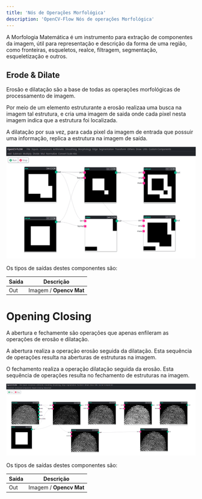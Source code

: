 ```yaml
---
title: 'Nós de Operações Morfológica'
description: 'OpenCV-Flow Nós de operações Morfológica'
---
```


 A Morfologia Matemática é um instrumento para extração de componentes da imagem, útil para representação e descrição da forma de uma região, 
 como fronteiras, esqueletos, realce, filtragem, segmentação, esqueletização e outros.

## Erode & Dilate

Erosão e dilatação são a base de todas as operações morfológicas de processamento de imagem. 

Por meio de um elemento estruturante a erosão realizaa uma busca na imagem tal estrutura,
e cria uma imagem de saida onde cada pixel nesta imagem indica que a estrutura foi localizada.

A dilatação por sua vez, para cada pixel da imagem de entrada que possuir uma informação,
replica a estrutura na imagem de saída.

![Erode & Dilate](../../assets/morphology/erode_dilate.png)

Os tipos de saídas destes componentes são:

| Saída     | Descrição |
|-----------|-----------|
| Out       | Imagem / **Opencv Mat**   |

# Opening Closing 

A abertura e fechamente são operações que apenas enfileram as operações de erosão e dilatação.

A abertura realiza a operação erosão seguida da dilatação. 
Esta sequência de operações resulta na aberturas de estruturas na imagem.

O fechamento realiza a operação dilatação seguida da erosão.
Esta sequência de operações resulta no fechamento de estruturas na imagem.


![Fingerprint](../../assets/morphology/fingerprint.png)

Os tipos de saídas destes componentes são:

| Saída     | Descrição |
|-----------|-----------|
| Out       | Imagem / **Opencv Mat**   |
